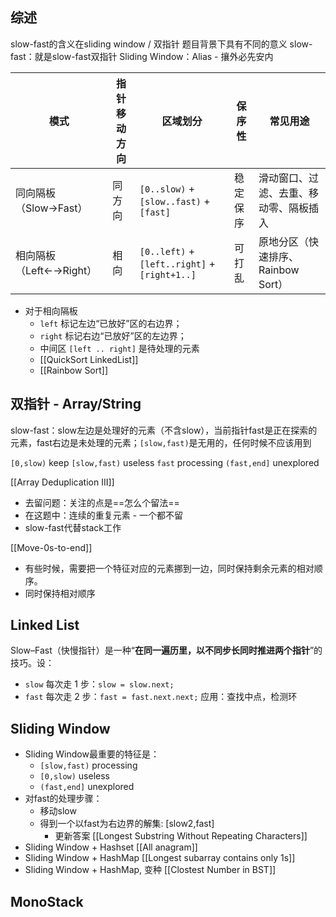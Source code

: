 ## 综述
slow-fast的含义在sliding window / 双指针 题目背景下具有不同的意义 
slow-fast：就是slow-fast双指针
Sliding Window：Alias - 攘外必先安内

| 模式                | 指针移动方向 | 区域划分                                          | 保序性  | 常见用途                    |
| ----------------- | ------ | --------------------------------------------- | ---- | ----------------------- |
| 同向隔板（Slow→Fast）   | 同方向    | `[0..slow)` + `[slow..fast)` + `[fast]`       | 稳定保序 | 滑动窗口、过滤、去重、移动零、隔板插入     |
| 相向隔板（Left←→Right） | 相向     | `[0..left)` + `[left..right]` + `[right+1..]` | 可打乱  | 原地分区（快速排序、Rainbow Sort） |
- 对于相向隔板
	- `left` 标记左边“已放好”区的右边界；
	- `right` 标记右边“已放好”区的左边界；
	- 中间区 `[left .. right]` 是待处理的元素
	- [[QuickSort LinkedList]]
	- [[Rainbow Sort]]

## 双指针 - Array/String
slow-fast：slow左边是处理好的元素（不含slow），当前指针fast是正在探索的元素，fast右边是未处理的元素；`[slow,fast)`是无用的，任何时候不应该用到

`[0,slow)` keep
`[slow,fast)` useless
`fast` processing
`(fast,end]` unexplored

[[Array Deduplication III]]
- 去留问题：关注的点是==怎么个留法==
- 在这题中：连续的重复元素 - 一个都不留
- slow-fast代替stack工作

[[Move-0s-to-end]]
- 有些时候，需要把一个特征对应的元素挪到一边，同时保持剩余元素的相对顺序。
- 同时保持相对顺序
## Linked List
Slow–Fast（快慢指针）是一种“**在同一遍历里，以不同步长同时推进两个指针**”的技巧。设：
- `slow` 每次走 1 步：`slow = slow.next;`
- `fast` 每次走 2 步：`fast = fast.next.next;`
应用：查找中点，检测环
## Sliding Window
- Sliding Window最重要的特征是：
	- `[slow,fast)` processing
	- `[0,slow)` useless
	- `(fast,end]` unexplored
- 对fast的处理步骤：
	- 移动slow
	- 得到一个以fast为右边界的解集: [slow2,fast]
		- 更新答案
[[Longest Substring Without Repeating Characters]]
- Sliding Window + Hashset
[[All anagram]]
- Sliding Window + HashMap
[[Longest subarray contains only 1s]]
- Sliding Window + HashMap, 变种
[[Clostest Number in BST]]
## MonoStack
